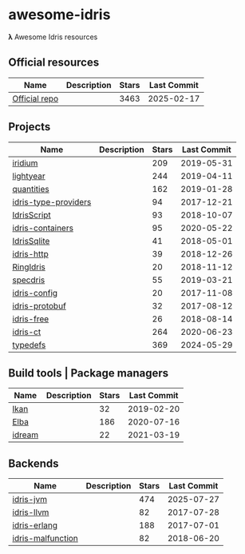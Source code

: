 # awesome-idris

𝛌 Awesome Idris resources

## Official resources

| Name | Description | Stars | Last Commit |
|------|-------------|-------|-------------|
| [Official repo](https://github.com/idris-lang/Idris-dev) |  | 3463 | 2025-02-17 |

## Projects

| Name | Description | Stars | Last Commit |
|------|-------------|-------|-------------|
| [iridium](https://github.com/puffnfresh/iridium) |  | 209 | 2019-05-31 |
| [lightyear](https://github.com/ziman/lightyear) |  | 244 | 2019-04-11 |
| [quantities](https://github.com/timjb/quantities) |  | 162 | 2019-01-28 |
| [idris-type-providers](https://github.com/david-christiansen/idris-type-providers) |  | 94 | 2017-12-21 |
| [IdrisScript](https://github.com/idris-hackers/IdrisScript) |  | 93 | 2018-10-07 |
| [idris-containers](https://github.com/jfdm/idris-containers) |  | 95 | 2020-05-22 |
| [IdrisSqlite](https://github.com/david-christiansen/IdrisSqlite) |  | 41 | 2018-05-01 |
| [idris-http](https://github.com/uwap/idris-http) |  | 39 | 2018-12-26 |
| [RingIdris](https://github.com/FranckS/RingIdris) |  | 20 | 2018-11-12 |
| [specdris](https://github.com/pheymann/specdris) |  | 55 | 2019-03-21 |
| [idris-config](https://github.com/jfdm/idris-config) |  | 20 | 2017-11-08 |
| [idris-protobuf](https://github.com/google/idris-protobuf) |  | 32 | 2017-08-12 |
| [idris-free](https://github.com/idris-hackers/idris-free) |  | 26 | 2018-08-14 |
| [idris-ct](https://github.com/statebox/idris-ct) |  | 264 | 2020-06-23 |
| [typedefs](https://github.com/typedefs/typedefs) |  | 369 | 2024-05-29 |

## Build tools | Package managers

| Name | Description | Stars | Last Commit |
|------|-------------|-------|-------------|
| [Ikan](https://github.com/idris-industry/ikan) |  | 32 | 2019-02-20 |
| [Elba](https://github.com/elba/elba) |  | 186 | 2020-07-16 |
| [idream](https://github.com/idream-build/idream) |  | 22 | 2021-03-19 |

## Backends

| Name | Description | Stars | Last Commit |
|------|-------------|-------|-------------|
| [idris-jvm](https://github.com/mmhelloworld/idris-jvm) |  | 474 | 2025-07-27 |
| [idris-llvm](https://github.com/idris-hackers/idris-llvm) |  | 82 | 2017-07-28 |
| [idris-erlang](https://github.com/lenary/idris-erlang) |  | 188 | 2017-07-01 |
| [idris-malfunction](https://github.com/stedolan/idris-malfunction) |  | 82 | 2018-06-20 |
